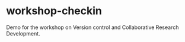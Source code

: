 # workshop-checkin
Demo for the workshop on Version control and Collaborative Research Development.
